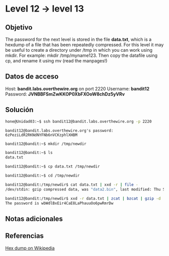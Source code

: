 # Level 12 -> level 13

## Objetivo
The password for the next level is stored in the file **data.txt**, which is a hexdump of a file that has been repeatedly compressed. For this level it may be useful to create a directory under /tmp in which you can work using mkdir. For example: mkdir /tmp/myname123. Then copy the datafile using cp, and rename it using mv (read the manpages!)

## Datos de acceso
Host: **bandit.labs.overthewire.org** on port 2220
Username: **bandit12**
Password: **JVNBBFSmZwKKOP0XbFXOoW8chDz5yVRv**

## Solución
```bash
hone@Unidad03:~$ ssh bandit12@bandit.labs.overthewire.org -p 2220
```

```
bandit12@bandit.labs.overthewire.org's password: 6zPeziLdR2RKNdNYFNb6nVCKzphlXHBM 
```

```bash
bandit12@bandit:~$ mkdir /tmp/newdir
```

```bash
bandit12@bandit:~$ ls
data.txt
```

```bash
bandit12@bandit:~$ cp data.txt /tmp/newdir
```

```bash
bandit12@bandit:~$ cd /tmp/newdir
```

```bash
bandit12@bandit:/tmp/newdir$ cat data.txt | xxd -r | file -
/dev/stdin: gzip compressed data, was "data2.bin", last modified: Thu Sep  1 06:30:09 2022, max compression, from Unix
```

```bash
bandit12@bandit:/tmp/newdir$ xxd -r data.txt | zcat | bzcat | gzip -d | tar xO | tar xO | bzip2 -d | tar xO | gzip -d | cat
The password is wbWdlBxEir4CaE8LaPhauuOo6pwRmrDw
```


## Notas adicionales
## Referencias
[Hex dump on Wikipedia](https://en.wikipedia.org/wiki/Hex_dump)




